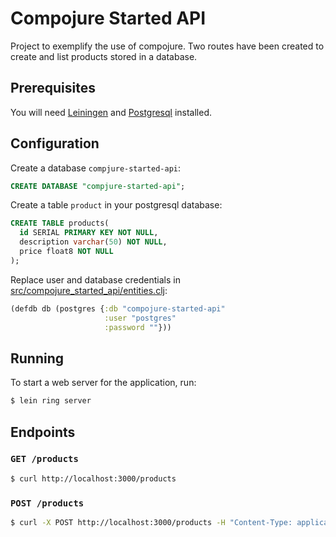 # Compojure Started API

Project to exemplify the use of compojure. Two routes have been created to create and list products stored in a database.

## Prerequisites

You will need [Leiningen][] and [Postgresql][] installed.

[leiningen]: https://github.com/technomancy/leiningen
[postgresql]: https://www.postgresql.org


## Configuration

Create a database `compjure-started-api`:

```sql
CREATE DATABASE "compjure-started-api";
```

Create a table `product` in your postgresql database:

```sql
CREATE TABLE products(
  id SERIAL PRIMARY KEY NOT NULL,
  description varchar(50) NOT NULL,
  price float8 NOT NULL
);
```

Replace user and database credentials in [src/compojure_started_api/entities.clj](src/compojure_started_api/entities.clj):

```clojure
(defdb db (postgres {:db "compojure-started-api"
                     :user "postgres"
                     :password ""}))
```

## Running

To start a web server for the application, run:

```bash
$ lein ring server
```

## Endpoints

### `GET /products`

```bash
$ curl http://localhost:3000/products
```

### `POST /products`

```bash
$ curl -X POST http://localhost:3000/products -H "Content-Type: application/json" -d '{"description":"Product", "price":"10.55"}'
```
